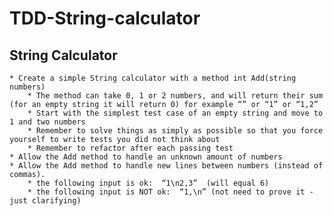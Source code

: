 # TDD-String-calculator
String Calculator
-----------------

    * Create a simple String calculator with a method int Add(string numbers)
        * The method can take 0, 1 or 2 numbers, and will return their sum (for an empty string it will return 0) for example “” or “1” or “1,2”
        * Start with the simplest test case of an empty string and move to 1 and two numbers
        * Remember to solve things as simply as possible so that you force yourself to write tests you did not think about
        * Remember to refactor after each passing test
    * Allow the Add method to handle an unknown amount of numbers
    * Allow the Add method to handle new lines between numbers (instead of commas).
        * the following input is ok:  “1\n2,3”  (will equal 6)
        * the following input is NOT ok:  “1,\n” (not need to prove it - just clarifying)
